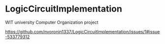 # LogicCircuitImplementation
WIT university Computer Organization project

https://github.com/nvoronin1337/LogicCircuitImplementation/issues/1#issue-533779312
